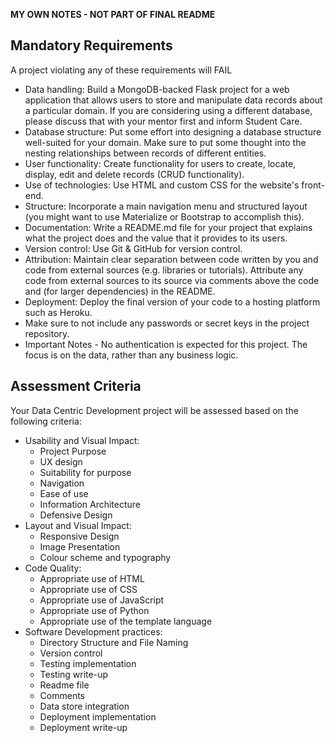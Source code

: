 ******MY OWN NOTES - NOT PART OF FINAL README******

## Mandatory Requirements
A project violating any of these requirements will FAIL

- Data handling: Build a MongoDB-backed Flask project for a web application that allows users to store and manipulate data records about a particular domain. If you are considering using a different database, please discuss that with your mentor first and inform Student Care.
- Database structure: Put some effort into designing a database structure well-suited for your domain. Make sure to put some thought into the nesting relationships between records of different entities.
- User functionality: Create functionality for users to create, locate, display, edit and delete records (CRUD functionality).
- Use of technologies: Use HTML and custom CSS for the website's front-end.
- Structure: Incorporate a main navigation menu and structured layout (you might want to use Materialize or Bootstrap to accomplish this).
- Documentation: Write a README.md file for your project that explains what the project does and the value that it provides to its users.
- Version control: Use Git & GitHub for version control.
- Attribution: Maintain clear separation between code written by you and code from external sources (e.g. libraries or tutorials). Attribute any code from external sources to its source via comments above the code and (for larger dependencies) in the README.
- Deployment: Deploy the final version of your code to a hosting platform such as Heroku.
- Make sure to not include any passwords or secret keys in the project repository.
- Important Notes - No authentication is expected for this project. The focus is on the data, rather than any business logic.

## Assessment Criteria
Your Data Centric Development project will be assessed based on the following criteria:

* Usability and Visual Impact:
    - Project Purpose
    - UX design
    - Suitability for purpose
    - Navigation
    - Ease of use
    - Information Architecture
    - Defensive Design
* Layout and Visual Impact:
    - Responsive Design
    - Image Presentation
    - Colour scheme and typography
* Code Quality:
    - Appropriate use of HTML
    - Appropriate use of CSS
    - Appropriate use of JavaScript
    - Appropriate use of Python
    - Appropriate use of the template language
* Software Development practices:
    - Directory Structure and File Naming
    - Version control
    - Testing implementation
    - Testing write-up
    - Readme file
    - Comments
    - Data store integration
    - Deployment implementation
    - Deployment write-up